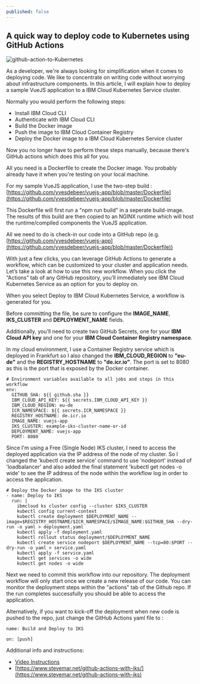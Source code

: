 ```yaml
---
published: false
---
```

## A quick way to deploy code to Kubernetes using GitHub Actions

![github-action-to-Kubernetes]({{site.baseurl}}/_drafts/github-action-to-Kubernetes.jpg)

As a developer, we're always looking for simplification when it comes to deploying code.
We like to concentrate on writing code without worrying about infrastructure components.
In this article, I will explain how to deploy a sample VueJS application to a IBM Cloud Kubernetes Service cluster.

Normally you would perform the following steps:
- Install IBM Cloud CLI
- Authenticate with IBM Cloud CLI
- Build the Docker image
- Push the image to IBM Cloud Container Registry
- Deploy the Docker image to a IBM Cloud Kubernetes Service cluster

Now you no longer have to perform these steps manually, because there's GitHub actions which does this all for you.

All you need is a Dockerfile to create the Docker image. You probably already have it when you're testing on your local machine.

For my sample VueJS application, I use the two-step build : [https://github.com/yvesdebeer/vuejs-app/blob/master/Dockerfile](https://github.com/yvesdebeer/vuejs-app/blob/master/Dockerfile)

This Dockerfile will first run a "npm run build" in a seperate build-image.
The results of this build are then copied to an NGINX runtime which will host the runtime/compiled components the VueJS application.

All we need to do is check-in our code into a GitHub repo (e.g. [https://github.com/yvesdebeer/vuejs-app](https://github.com/yvesdebeer/vuejs-app/blob/master/Dockerfile))

With just a few clicks, you can leverage GitHub Actions to generate a workflow, which can be customized to your cluster and application needs.
Let’s take a look at how to use this new workflow. When you click the “Actions” tab of any GitHub repository, you’ll immediately see IBM Cloud Kubernetes Service as an option for you to deploy on.

When you select Deploy to IBM Cloud Kubernetes Service, a workflow is generated for you.

Before committing the file, be sure to configure the **IMAGE_NAME**, **IKS_CLUSTER** and **DEPLOYMENT_NAME** fields.

Additionally, you’ll need to create two GitHub Secrets, one for your **IBM Cloud API key** and one for your **IBM Cloud Container Registry namespace**.

In my cloud environment, I use a Container Registry service which is deployed in Frankfurt so I also changed the **IBM_CLOUD_REGION** to **"eu-de"** and the **REGISTRY_HOSTNAME** to **"de.icr.io"**.
The port is set to 8080 as this is the port that is exposed by the Docker container.

	# Environment variables available to all jobs and steps in this workflow
	env:
	  GITHUB_SHA: ${{ github.sha }}
	  IBM_CLOUD_API_KEY: ${{ secrets.IBM_CLOUD_API_KEY }}
	  IBM_CLOUD_REGION: eu-de
	  ICR_NAMESPACE: ${{ secrets.ICR_NAMESPACE }}
	  REGISTRY_HOSTNAME: de.icr.io
	  IMAGE_NAME: vuejs-app
	  IKS_CLUSTER: example-iks-cluster-name-or-id
	  DEPLOYMENT_NAME: vuejs-app
	  PORT: 8080
	  
Since I'm using a Free (Single Node) IKS cluster, I need to access the deployed application via the IP address of the node of my cluster. So I changed the 'kubectl create service' command to use  'nodeport' instead of 'loadbalancer' and also added the final statement 'kubectl get nodes -o wide' to see the IP address of the node within the workflow log in order to access the application.

	# Deploy the Docker image to the IKS cluster
    - name: Deploy to IKS
      run: |
        ibmcloud ks cluster config --cluster $IKS_CLUSTER
        kubectl config current-context
        kubectl create deployment $DEPLOYMENT_NAME --image=$REGISTRY_HOSTNAME/$ICR_NAMESPACE/$IMAGE_NAME:$GITHUB_SHA --dry-run -o yaml > deployment.yaml
        kubectl apply -f deployment.yaml
        kubectl rollout status deployment/$DEPLOYMENT_NAME
        kubectl create service nodeport $DEPLOYMENT_NAME --tcp=80:$PORT --dry-run -o yaml > service.yaml
        kubectl apply -f service.yaml
        kubectl get services -o wide
        kubectl get nodes -o wide

Next we need to commit this workflow into our repository.
The deployment workflow will only start once we create a new release of our code.
You can monitor the deployment steps within the "actions" tab of the Github repo.
If the run completes successfully you should be able to access the application.

Alternatively, if you want to kick-off the deployment when new code is pushed to the repo, just change the GitHub Actions yaml file to :

	name: Build and Deploy to IKS

	on: [push]

Additional info and instructions:
- [Video Instructions](https://youtu.be/r5hyAmuNHyE)
- [https://www.stevemar.net/github-actions-with-iks/](https://www.stevemar.net/github-actions-with-iks)
